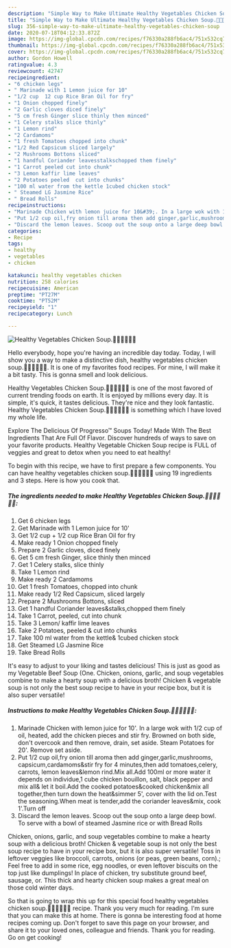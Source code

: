 ```yaml
---
description: "Simple Way to Make Ultimate Healthy Vegetables Chicken Soup.🍜🐤🥕🍅🍄🍞"
title: "Simple Way to Make Ultimate Healthy Vegetables Chicken Soup.🍜🐤🥕🍅🍄🍞"
slug: 356-simple-way-to-make-ultimate-healthy-vegetables-chicken-soup
date: 2020-07-18T04:12:33.872Z
image: https://img-global.cpcdn.com/recipes/f76330a288fb6ac4/751x532cq70/healthy-vegetables-chicken-soup🍜🐤🥕🍅🍄🍞-recipe-main-photo.jpg
thumbnail: https://img-global.cpcdn.com/recipes/f76330a288fb6ac4/751x532cq70/healthy-vegetables-chicken-soup🍜🐤🥕🍅🍄🍞-recipe-main-photo.jpg
cover: https://img-global.cpcdn.com/recipes/f76330a288fb6ac4/751x532cq70/healthy-vegetables-chicken-soup🍜🐤🥕🍅🍄🍞-recipe-main-photo.jpg
author: Gordon Howell
ratingvalue: 4.3
reviewcount: 42747
recipeingredient:
- "6 chicken legs"
- " Marinade with 1 Lemon juice for 10"
- "1/2 cup  12 cup Rice Bran Oil for fry"
- "1 Onion chopped finely"
- "2 Garlic cloves diced finely"
- "5 cm fresh Ginger slice thinly then minced"
- "1 Celery stalks slice thinly"
- "1 Lemon rind"
- "2 Cardamoms"
- "1 fresh Tomatoes chopped into chunk"
- "1/2 Red Capsicum sliced largely"
- "2 Mushrooms Bottons sliced"
- "1 handful Coriander leavesstalkschopped them finely"
- "1 Carrot peeled cut into chunk"
- "3 Lemon kaffir lime leaves"
- "2 Potatoes peeled  cut into chunks"
- "100 ml water from the kettle 1cubed chicken stock"
- " Steamed LG Jasmine Rice"
- " Bread Rolls"
recipeinstructions:
- "Marinade Chicken with lemon juice for 10&#39;. In a large wok with 1/2 cup of oil, heated, add the chicken pieces and stir fry. Browned on both side, don&#39;t overcook and then remove, drain, set aside. Steam Potatoes for 20&#39;. Remove set aside."
- "Put 1/2 cup oil,fry onion till aroma then add ginger,garlic,mushrooms, capsicum,cardamoms&amp;stir fry for 4 minutes,then add tomatoes,celery, carrots, lemon leaves&amp;lemon rind.Mix all.Add 100ml or more water it depends on individue,1 cube chicken bouillon, salt, black pepper and mix all&amp; let it boil.Add the cooked potatoes&amp;cooked chicken&amp;mix all together,then turn down the heat&amp;simmer 5&#39;, cover with the lid on.Test the seasoning.When meat is tender,add the coriander leaves&amp;mix, cook 1&#39;.Turn off"
- "Discard the lemon leaves. Scoop out the soup onto a large deep bowl. To serve with a bowl of steamed Jasmine rice or with Bread Rolls"
categories:
- Recipe
tags:
- healthy
- vegetables
- chicken

katakunci: healthy vegetables chicken 
nutrition: 258 calories
recipecuisine: American
preptime: "PT27M"
cooktime: "PT52M"
recipeyield: "1"
recipecategory: Lunch

---
```



![Healthy Vegetables Chicken Soup.🍜🐤🥕🍅🍄🍞](https://img-global.cpcdn.com/recipes/f76330a288fb6ac4/751x532cq70/healthy-vegetables-chicken-soup🍜🐤🥕🍅🍄🍞-recipe-main-photo.jpg)

Hello everybody, hope you're having an incredible day today. Today, I will show you a way to make a distinctive dish, healthy vegetables chicken soup.🍜🐤🥕🍅🍄🍞. It is one of my favorites food recipes. For mine, I will make it a bit tasty. This is gonna smell and look delicious.

Healthy Vegetables Chicken Soup.🍜🐤🥕🍅🍄🍞 is one of the most favored of current trending foods on earth. It is enjoyed by millions every day. It is simple, it's quick, it tastes delicious. They're nice and they look fantastic. Healthy Vegetables Chicken Soup.🍜🐤🥕🍅🍄🍞 is something which I have loved my whole life.

Explore The Delicious Of Progresso™ Soups Today! Made With The Best Ingredients That Are Full Of Flavor. Discover hundreds of ways to save on your favorite products. Healthy Vegetable Chicken Soup recipe is FULL of veggies and great to detox when you need to eat healthy!


To begin with this recipe, we have to first prepare a few components. You can have healthy vegetables chicken soup.🍜🐤🥕🍅🍄🍞 using 19 ingredients and 3 steps. Here is how you cook that.

<!--inarticleads1-->

##### The ingredients needed to make Healthy Vegetables Chicken Soup.🍜🐤🥕🍅🍄🍞:

1. Get 6 chicken legs
1. Get  Marinade with 1 Lemon juice for 10&#39;
1. Get 1/2 cup + 1/2 cup Rice Bran Oil for fry
1. Make ready 1 Onion chopped finely
1. Prepare 2 Garlic cloves, diced finely
1. Get 5 cm fresh Ginger, slice thinly then minced
1. Get 1 Celery stalks, slice thinly
1. Take 1 Lemon rind
1. Make ready 2 Cardamoms
1. Get 1 fresh Tomatoes, chopped into chunk
1. Make ready 1/2 Red Capsicum, sliced largely
1. Prepare 2 Mushrooms Bottons, sliced
1. Get 1 handful Coriander leaves&amp;stalks,chopped them finely
1. Take 1 Carrot, peeled, cut into chunk
1. Take 3 Lemon/ kaffir lime leaves
1. Take 2 Potatoes, peeled &amp; cut into chunks
1. Take 100 ml water from the kettle&amp; 1cubed chicken stock
1. Get  Steamed LG Jasmine Rice
1. Take  Bread Rolls


It&#39;s easy to adjust to your liking and tastes delicious! This is just as good as my Vegetable Beef Soup (One. Chicken, onions, garlic, and soup vegetables combine to make a hearty soup with a delicious broth! Chicken &amp; vegetable soup is not only the best soup recipe to have in your recipe box, but it is also super versatile! 

<!--inarticleads2-->

##### Instructions to make Healthy Vegetables Chicken Soup.🍜🐤🥕🍅🍄🍞:

1. Marinade Chicken with lemon juice for 10&#39;. In a large wok with 1/2 cup of oil, heated, add the chicken pieces and stir fry. Browned on both side, don&#39;t overcook and then remove, drain, set aside. Steam Potatoes for 20&#39;. Remove set aside.
1. Put 1/2 cup oil,fry onion till aroma then add ginger,garlic,mushrooms, capsicum,cardamoms&amp;stir fry for 4 minutes,then add tomatoes,celery, carrots, lemon leaves&amp;lemon rind.Mix all.Add 100ml or more water it depends on individue,1 cube chicken bouillon, salt, black pepper and mix all&amp; let it boil.Add the cooked potatoes&amp;cooked chicken&amp;mix all together,then turn down the heat&amp;simmer 5&#39;, cover with the lid on.Test the seasoning.When meat is tender,add the coriander leaves&amp;mix, cook 1&#39;.Turn off
1. Discard the lemon leaves. Scoop out the soup onto a large deep bowl. To serve with a bowl of steamed Jasmine rice or with Bread Rolls


Chicken, onions, garlic, and soup vegetables combine to make a hearty soup with a delicious broth! Chicken &amp; vegetable soup is not only the best soup recipe to have in your recipe box, but it is also super versatile! Toss in leftover veggies like broccoli, carrots, onions (or peas, green beans, corn).; Feel free to add in some rice, egg noodles, or even leftover biscuits on the top just like dumplings! In place of chicken, try substitute ground beef, sausage, or. This thick and hearty chicken soup makes a great meal on those cold winter days. 

So that is going to wrap this up for this special food healthy vegetables chicken soup.🍜🐤🥕🍅🍄🍞 recipe. Thank you very much for reading. I'm sure that you can make this at home. There is gonna be interesting food at home recipes coming up. Don't forget to save this page on your browser, and share it to your loved ones, colleague and friends. Thank you for reading. Go on get cooking!
